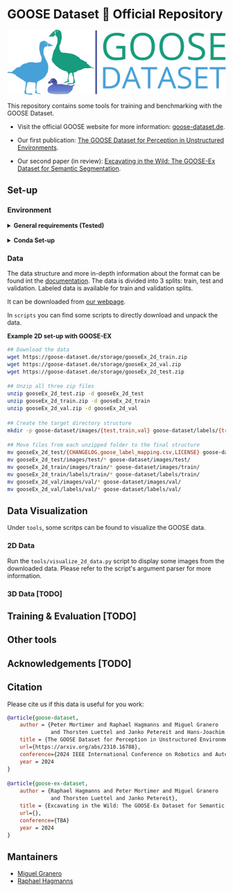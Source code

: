 # GOOSE Dataset :duck: Official Repository

<!-- ![logo](static/goose_logo_share.jpg) -->
![logo](static/goose_logo.png)

This repository contains some tools for training and benchmarking with the GOOSE Dataset.

- Visit the official GOOSE website for more information: [goose-dataset.de](https://goose-dataset.de/).

- Our first publication: [The GOOSE Dataset for Perception in Unstructured Environments](https://arxiv.org/abs/2310.16788).

- Our second paper (in review): [Excavating in the Wild: The GOOSE-Ex Dataset for Semantic Segmentation](https://goose-dataset.de/images/gooseEx.pdf).

## Set-up

### Environment

<details>
  
<summary><b>General requirements (Tested)</b></summary>

- Python 3.9.
- torch = 1.13.1
  - <https://pytorch.org/get-started/locally/>
- The python packages specified in `config/requirements.txt`

</details>

<br>

<details>
<summary><b>Conda Set-up</b></summary>

We recomend using a [conda environment](https://docs.anaconda.com/miniconda/miniconda-install/):

```bash
source setup.sh
```

This will install and activate a conda environment with the necessary dependencies.

</details>

### Data

The data structure and more in-depth information about the format can be found int the [documentation](https://goose-dataset.de/docs/dataset-structure/). The data is divided into 3 splits: train, test and validation. Labeled data is available for train and validation splits. 

It can be downloaded from [our webpage](https://goose-dataset.de/docs/setup/#download-dataset). 

In `scripts` you can find some scripts to directly download and unpack the data.

**Example 2D set-up with GOOSE-EX**
```bash
## Download the data
wget https://goose-dataset.de/storage/gooseEx_2d_train.zip
wget https://goose-dataset.de/storage/gooseEx_2d_val.zip
wget https://goose-dataset.de/storage/gooseEx_2d_test.zip

## Unzip all three zip files
unzip gooseEx_2d_test.zip -d gooseEx_2d_test
unzip gooseEx_2d_train.zip -d gooseEx_2d_train
unzip gooseEx_2d_val.zip -d gooseEx_2d_val

## Create the target directory structure
mkdir -p goose-dataset/images/{test,train,val} goose-dataset/labels/{train,val}

## Move files from each unzipped folder to the final structure
mv gooseEx_2d_test/{CHANGELOG,goose_label_mapping.csv,LICENSE} goose-dataset/
mv gooseEx_2d_test/images/test/* goose-dataset/images/test/
mv gooseEx_2d_train/images/train/* goose-dataset/images/train/
mv gooseEx_2d_train/labels/train/* goose-dataset/labels/train/
mv gooseEx_2d_val/images/val/* goose-dataset/images/val/
mv gooseEx_2d_val/labels/val/* goose-dataset/labels/val/
```

## Data Visualization

Under `tools`, some scritps can be found to visualize the GOOSE data.

### 2D Data

Run the `tools/visualize_2d_data.py` script to display some images from the downloaded data. Please refer to the script's argument parser for more information.


### 3D Data [TODO]


## Training & Evaluation [TODO]

## Other tools

## Acknowledgements [TODO]

## Citation

Please cite us if this data is useful for you work:

```bibtex
@article{goose-dataset,
    author = {Peter Mortimer and Raphael Hagmanns and Miguel Granero
              and Thorsten Luettel and Janko Petereit and Hans-Joachim Wuensche},
    title = {The GOOSE Dataset for Perception in Unstructured Environments},
    url={https://arxiv.org/abs/2310.16788},
    conference={2024 IEEE International Conference on Robotics and Automation (ICRA)}
    year = 2024
}

@article{goose-ex-dataset,
    author = {Raphael Hagmanns and Peter Mortimer and Miguel Granero
              and Thorsten Luettel and Janko Petereit},
    title = {Excavating in the Wild: The GOOSE-Ex Dataset for Semantic Segmentation},
    url={},
    conference={TBA}
    year = 2024
} 
```

## Mantainers

- [Miguel Granero](mailto:miguel.granero@iosb.fraunhofer.de)
- [Raphael Hagmanns](mailto:raphael.hagmanns@iosb.fraunhofer.de)
